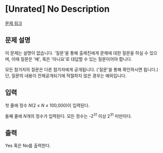 # [Unrated] No Description

[문제 링크](https://www.acmicpc.net/problem/15638) 

## 문제 설명

<p>이 문제는 설명이 없습니다. '질문'을 통해 출제진에게 문제에 대한 질문을 하실 수 있으며, 이때 질문은 '예', 혹은 '아니요'로 대답할 수 있는 질문이어야 합니다.</p>

<p>모든 참가자의 질문은 다른 참가자에게 공개됩니다. ('질문'을 통해 확인하시면 됩니다.) 단, 질문의 내용이 전체공개되기에 적절하지 않은 경우는 예외입니다.</p>

## 입력 

 <p>첫 줄에 정수 <em>N</em>(2 ≤ <em>N</em> ≤ 100,000)이 입력된다.</p>

<p>둘째 줄에 <em>N</em>개의 정수가 입력된다. 모든 정수는 -2<sup>31</sup> 이상 2<sup>31</sup> 미만이다.</p>

## 출력 

 <p>Yes 혹은 No를 출력한다.</p>

